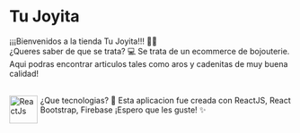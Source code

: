 # Tu Joyita 
¡¡¡Bienvenidos a la tienda Tu Joyita!!! 👋✨
<br/>
¿Queres saber de que se trata? 💻
Se trata de un ecommerce de bojouterie. Aqui podras encontrar articulos tales como aros y cadenitas de muy buena calidad!

<br/>
¿Que tecnologias? 📕
  <img align="left" style="margin-right:5px" alt="ReactJs" width="50px" src="https://cms-assets.tutsplus.com/cdn-cgi/image/width=400/uploads/users/1125/posts/30546/preview_image/RN.jpg" />
Esta aplicacion fue creada con ReactJS, React Bootstrap, Firebase 
¡Espero que les guste!
✨
